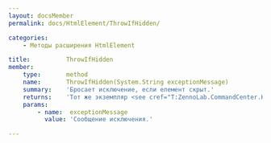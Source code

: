 ```yaml
---
layout: docsMember
permalink: docs/HtmlElement/ThrowIfHidden/

categories:
    - Методы расширения HtmlElement

title:          ThrowIfHidden
member:
    type:       method
    name:       ThrowIfHidden(System.String exceptionMessage)
    summary:    'Бросает исключение, если елемент скрыт.'
    returns:    'Тот же экземпляр <see cref="T:ZennoLab.CommandCenter.HtmlElement" /> для Fluent Interface'
    params:
        - name:  exceptionMessage
          value: 'Сообщение исключения.'

---
```


